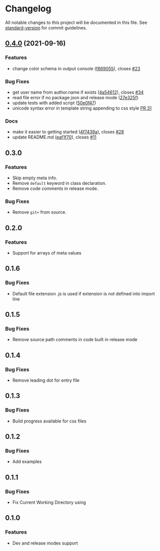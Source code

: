 # Changelog

All notable changes to this project will be documented in this file. See [standard-version](https://github.com/conventional-changelog/standard-version) for commit guidelines.

## [0.4.0](https://github.com/va4ok/userscript-builder/compare/v0.3.0...v0.4.0) (2021-09-16)


### Features

* change color schema in output console ([f869055](https://github.com/va4ok/userscript-builder/commit/f8690559cadb40e6121e0a9f9177b7949ff228e9)), closes [#23](https://github.com/va4ok/userscript-builder/issues/23)


### Bug Fixes

* get user name from author.name if exists ([4a54612](https://github.com/va4ok/userscript-builder/commit/4a546124aaab2446fe2a411b355924995970663e)), closes [#34](https://github.com/va4ok/userscript-builder/issues/34)
* read file error if no package json and release mode ([27e325f](https://github.com/va4ok/userscript-builder/commit/27e325fc70c2521fd8ec70aff9db36d29e7c1ca2))
* update tests with added script ([50e0f47](https://github.com/va4ok/userscript-builder/commit/50e0f4782044acb1aac5d8f21565a03c99ddf5e8))
* unicode syntax error in template string appending to css style
  [PR 31](https://github.com/va4ok/userscript-builder/pull/31)


### Docs

* make it easier to getting started ([4f7439a](https://github.com/va4ok/userscript-builder/commit/4f7439aac591ac8c79bbae56d71b4ebb2854a139)), closes [#28](https://github.com/va4ok/userscript-builder/issues/28)
* update README.md ([eaf1f70](https://github.com/va4ok/userscript-builder/commit/eaf1f70a1d75a929c23490ffa86d80495c8cd198)), closes [#11](https://github.com/va4ok/userscript-builder/issues/11)



## 0.3.0

### Features

* Skip empty meta info.
* Remove ```default``` keyword in class declaration.
* Remove code comments in release mode.

### Bug Fixes

* Remove ```git+``` from source.

## 0.2.0

### Features

* Support for arrays of meta values

## 0.1.6

### Bug Fixes

* Default file extension .js is used if extension is not defined into import line

## 0.1.5

### Bug Fixes

* Remove source path comments in code built in release mode

## 0.1.4

### Bug Fixes

* Remove leading dot for entry file

## 0.1.3

### Bug Fixes

* Build progress available for css files

## 0.1.2

### Bug Fixes

* Add examples

## 0.1.1

### Bug Fixes

* Fix Current Working Directory using

## 0.1.0
### Features

* Dev and release modes support